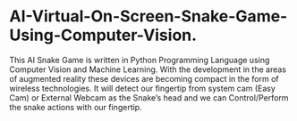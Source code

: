 # AI-Virtual-On-Screen-Snake-Game-Using-Computer-Vision.
This AI Snake Game is written in Python Programming Language using Computer Vision and Machine Learning. With the development in the areas of augmented reality these devices are becoming compact in the form of wireless technologies. It will detect our fingertip from system cam (Easy Cam) or External Webcam as the Snake’s head and we can Control/Perform the snake actions with our fingertip.
